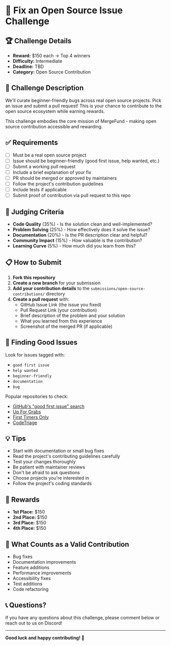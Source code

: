 # 🐞 Fix an Open Source Issue Challenge

## 🏆 Challenge Details
- **Reward:** $150 each → Top 4 winners
- **Difficulty:** Intermediate
- **Deadline:** TBD
- **Category:** Open Source Contribution

## 📝 Challenge Description

We'll curate beginner-friendly bugs across real open source projects. Pick an issue and submit a pull request! This is your chance to contribute to the open source ecosystem while earning rewards.

This challenge embodies the core mission of MergeFund - making open source contribution accessible and rewarding.

## ✅ Requirements

- [ ] Must be a real open source project
- [ ] Issue should be beginner-friendly (good first issue, help wanted, etc.)
- [ ] Submit a working pull request
- [ ] Include a brief explanation of your fix
- [ ] PR should be merged or approved by maintainers
- [ ] Follow the project's contribution guidelines
- [ ] Include tests if applicable
- [ ] Submit proof of contribution via pull request to this repo

## 🎯 Judging Criteria

- **Code Quality** (35%) - Is the solution clean and well-implemented?
- **Problem Solving** (25%) - How effectively does it solve the issue?
- **Documentation** (20%) - Is the PR description clear and helpful?
- **Community Impact** (15%) - How valuable is the contribution?
- **Learning Curve** (5%) - How much did you learn from this?

## 📋 How to Submit

1. **Fork this repository**
2. **Create a new branch** for your submission
3. **Add your contribution details** to the `submissions/open-source-contributions/` directory
4. **Create a pull request** with:
   - GitHub Issue Link (the issue you fixed)
   - Pull Request Link (your contribution)
   - Brief description of the problem and your solution
   - What you learned from this experience
   - Screenshot of the merged PR (if applicable)

## 🚀 Finding Good Issues

Look for issues tagged with:
- `good first issue`
- `help wanted`
- `beginner-friendly`
- `documentation`
- `bug`

Popular repositories to check:
- [GitHub's "good first issue" search](https://github.com/topics/good-first-issue)
- [Up For Grabs](https://up-for-grabs.net/)
- [First Timers Only](https://www.firsttimersonly.com/)
- [CodeTriage](https://www.codetriage.com/)

## 💡 Tips

- Start with documentation or small bug fixes
- Read the project's contributing guidelines carefully
- Test your changes thoroughly
- Be patient with maintainer reviews
- Don't be afraid to ask questions
- Choose projects you're interested in
- Follow the project's coding standards

## 🏅 Rewards

- **1st Place:** $150
- **2nd Place:** $150
- **3rd Place:** $150
- **4th Place:** $150

## 🔧 What Counts as a Valid Contribution

- Bug fixes
- Documentation improvements
- Feature additions
- Performance improvements
- Accessibility fixes
- Test additions
- Code refactoring

## 📞 Questions?

If you have any questions about this challenge, please comment below or reach out to us on Discord!

---

**Good luck and happy contributing! 🐞** 